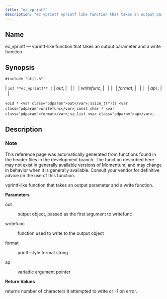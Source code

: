 ```yaml
---
title: "ec_vprintf"
description: "ec vprintf vprintf like function that takes an output parameter and a write function int ec vprintf out writefunc format ap void out ssize t writefunc const char format va list ap This reference page was automatically generated from functions found in the header files in the development branch The..."
---
```


<a name="apis.ec_vprintf"></a> 
## Name

ec_vprintf — vprintf-like function that takes an output parameter and a write function

## Synopsis

`#include "util.h"`

| `int **ec_vprintf** (` | <var class="pdparam">out</var>, |   |
|   | <var class="pdparam">writefunc</var>, |   |
|   | <var class="pdparam">format</var>, |   |
|   | <var class="pdparam">ap</var>`)`; |   |

`void * <var class="pdparam">out</var>`;
`ssize_t(*)() <var class="pdparam">writefunc</var>`;
`const char * <var class="pdparam">format</var>`;
`va_list <var class="pdparam">ap</var>`;<a name="idp62867200"></a> 
## Description

### Note

This reference page was automatically generated from functions found in the header files in the development branch. The function described here may not exist in generally available versions of Momentum, and may change in behavior when it is generally available. Consult your vendor for definitive advice on the use of this function.

vprintf-like function that takes an output parameter and a write function.

**<a name="idp62870112"></a> Parameters**

<dl class="variablelist">

<dt>out</dt>

<dd>

output object, passed as the first argument to writefunc

</dd>

<dt>writefunc</dt>

<dd>

function used to write to the output object

</dd>

<dt>format</dt>

<dd>

printf-style format string

</dd>

<dt>ap</dt>

<dd>

variadic argument pointer

</dd>

</dl>

**<a name="idp62878384"></a> Return Values**

returns number of characters it attempted to write or -1 on error.